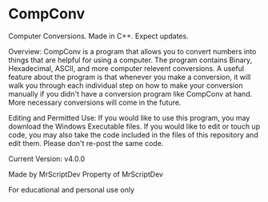 # CompConv
 Computer Conversions. Made in C++. Expect updates.

 Overview:
 CompConv is a program that allows you to convert numbers into things that
 are helpful for using a computer. The program contains Binary, Hexadecimal,
 ASCII, and more computer relevent conversions. A useful feature about the
 program is that whenever you make a conversion, it will walk you through
 each individual step on how to make your conversion manually if you didn't
 have a conversion program like CompConv at hand. More necessary conversions
 will come in the future.

 Editing and Permitted Use:
 If you would like to use this program, you may download the Windows Executable
 files. If you would like to edit or touch up code, you may also take the code
 included in the files of this repository and edit them. Please don't re-post
 the same code.

 Current Version: v4.0.0

 Made by MrScriptDev
 Property of MrScriptDev

 For educational and personal use only